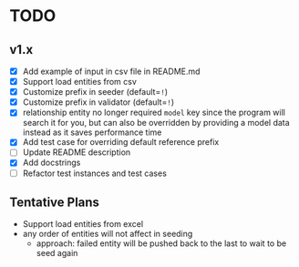 # TODO

## v1.x

- [x] Add example of input in csv file in README.md
- [x] Support load entities from csv
- [x] Customize prefix in seeder (default=`!`)
- [x] Customize prefix in validator (default=`!`)
- [x] relationship entity no longer required `model` key since the program will search it for you, but can also be
  overridden by providing a model data instead as it saves performance time
- [x] Add test case for overriding default reference prefix
- [ ] Update README description
- [x] Add docstrings
- [ ] Refactor test instances and test cases

## Tentative Plans

- Support load entities from excel
- any order of entities will not affect in seeding
  - approach: failed entity will be pushed back to the last to wait to be seed again
